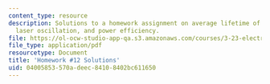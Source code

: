 ```yaml
---
content_type: resource
description: Solutions to a homework assignment on average lifetime of excited carriers,
  laser oscillation, and power efficiency.
file: https://ol-ocw-studio-app-qa.s3.amazonaws.com/courses/3-23-electrical-optical-and-magnetic-properties-of-materials-fall-2007/04005853570adeec84108402bc611650_sol12.pdf
file_type: application/pdf
resourcetype: Document
title: 'Homework #12 Solutions'
uid: 04005853-570a-deec-8410-8402bc611650
---
```

